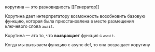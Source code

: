 корутина — это разновидность [[Генератор]]

Корутина дает интерпретатору возможность возобновить базовую функцию, которая была приостановлена в месте размещения ключевого слова `await`.

Корутина — это то, что **возвращает** функция с `await`.

Когда мы вызываем функцию с async def, то она возращает корутину 